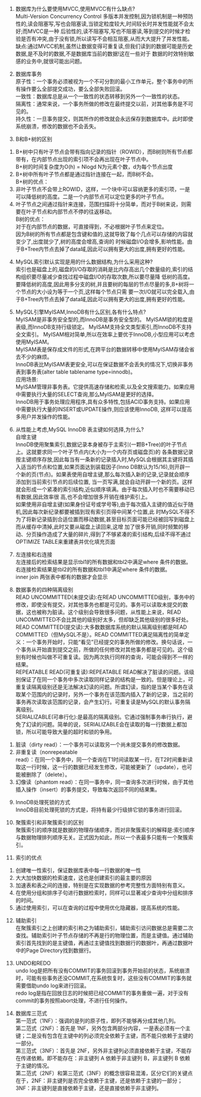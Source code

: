 1. 数据库为什么要使用MVCC,使用MVCC有什么缺点?</br>
Multi-Version Concurrency Control 多版本并发控制,因为锁机制是一种预防性的,读会阻塞写,写也会阻塞读,当锁定粒度较大,时间较长时并发性能就不会太好;而MVCC是一种 后验性的,读不阻塞写,写也不阻塞读,等到提交的时候才检验是否有冲突,由于没有锁,所以读写不会相互阻塞,从而大大提升了并发性能。 </br>
缺点:通过MVCC机制,虽然让数据变得可重复读,但我们读到的数据可能是历史数据,是不及时的数据,不是数据库当前的数据!这在一些对于 数据的时效特别敏感的业务中,就很可能出问题。</br>

2. 数据库事务</br>
原子性：一个事务必须被视为一个不可分割的最小工作单元，整个事务中的所有操作要么全部提交成功，要么全部失败回滚。</br>
一致性：数据库总是从一个一致性的状态转移到另外一个一致性的状态。</br>
隔离性：通常来说，一个事务所做的修改在最终提交以前，对其他事务是不可见的。</br>
持久性：一旦事务提交，则其所作的修改就会永远保存到数据库中。此时即使系统崩溃，修改的数据也不会丢失。</br>

3. B和B+树的区别</br>
1) B+树中只有叶子节点会带有指向记录的指针（ROWID），而B树则所有节点都带有，在内部节点出现的索引项不会再出现在叶子节点中。</br>
B+树的时间复杂度为O(h) = Nlogd  N为元素个数，d为每个节点出度</br>
2) B+树中所有叶子节点都是通过指针连接在一起，而B树不会。</br>
B+树的优点：</br>
1) 非叶子节点不会带上ROWID，这样，一个块中可以容纳更多的索引项，一是可以降低树的高度。二是一个内部节点可以定位更多的叶子节点。</br>
2) 叶子节点之间通过指针来连接，范围扫描将十分简单，而对于B树来说，则需要在叶子节点和内部节点不停的往返移动。</br>
B树的优点：</br>
对于在内部节点的数据，可直接得到，不必根据叶子节点来定位。</br>
因为B树的所有节点都是包含键和值的,这就导致了每个几点可以存储的内容就变少了,出度就少了,树的高度会增高,查询的 时候磁盘I/O会增多,影响性能。由于B+Tree内节点去掉了data域,因此可以拥有更大的出度,拥有更好的性能。 </br>

4. MySQL索引默认实现是用的什么数据结构,为什么采用这种? </br>
索引也是磁盘上的,磁盘的I/O存取的消耗是比内存高出几个数量级的,索引的结构组织要尽量减少查找过程中磁盘I/O的存取次数,所以要尽量降 低树的高度。要降低树的高度,因此用多分支的树,并且要树的每层的节点尽量的多,B+树将一个节点的大小设为等于一个页,这样每个节点只需 要一次I/O就可以完全载入,由于B+Tree内节点去掉了data域,因此可以拥有更大的出度,拥有更好的性能。</br>

5. MySQL引擎MyISAM,InnoDB有什么区别,各有什么特点?</br>
MyISAM是非事务安全型的,而InnoDB是事务安全型的。 MyISAM锁的粒度是表级,而InnoDB支持行级锁定。 MyISAM支持全文类型索引,而InnoDB不支持全文索引。 MyISAM相对简单,所以在效率上要优于InnoDB,小型应用可以考虑使用MyISAM。 </br>
MyISAM表是保存成文件的形式,在跨平台的数据转移中使用MyISAM存储会省去不少的麻烦。  </br>
InnoDB表比MyISAM表更安全,可以在保证数据不会丢失的情况下,切换非事务表到事务表(alter table tablename type=innodb)。</br> 
应用场景:</br>
MyISAM管理非事务表。它提供高速存储和检索,以及全文搜索能力。如果应用中需要执行大量的SELECT查询,那么MyISAM是更好的选择。 </br>
InnoDB用于事务处理应用程序,具有众多特性,包括ACID事务支持。如果应用中需要执行大量的INSERT或UPDATE操作,则应该使用InnoDB, 这样可以提高多用户并发操作的性能。 </br>

6. 从性能上考虑,MySQL InnoDB 表主键如何选择,为什么?</br>
自增主键 </br>
InnoDB使用聚集索引,数据记录本身被存于主索引(一颗B+Tree)的叶子节点上。这就要求同一个叶子节点内(大小为一个内存页或磁盘页)的 各条数据记录按主键顺序存放,因此每当有一条新的记录插入时,MySQL会根据其主键将其插入适当的节点和位置,如果页面达到装载因子(Inno DB默认为15/16),则开辟一个新的页(节点)。如果表使用自增主键,那么每次插入新的记录,记录就会顺序添加到当前索引节点的后续位置, 当一页写满,就会自动开辟一个新的页。这样就会形成一个紧凑的索引结构,近似顺序填满。由于每次插入时也不需要移动已有数据,因此效率很 高,也不会增加很多开销在维护索引上。 </br>
如果使用非自增主键(如果身份证号或学号等),由于每次插入主键的值近似于随机,因此每次新纪录都要被插到现有索引页得中间某个位置,此 时MySQL不得不为了将新记录插到合适位置而移动数据,甚至目标页面可能已经被回写到磁盘上而从缓存中清掉,此时又要从磁盘上读回来,这增 加了很多开销,同时频繁的移动、分页操作造成了大量的碎片,得到了不够紧凑的索引结构,后续不得不通过OPTIMIZE TABLE来重建表并优化填充页面</br>

7. 左连接和右连接</br>
左连接后的检索结果是显示tbl1的所有数据和tbl2中满足where 条件的数据。</br>
右连接检索结果是tbl2的所有数据和tbl1中满足where 条件的数据。</br>
inner join 两张表中都有的数据才会显示</br>

8. 数据事务的四种隔离级别 </br>
READ UNCOMMITTED(未提交读):在READ UNCOMMITTED级别，事务中的修改，即使没有提交，对其他事务也都是可见的。事务可以读取未提交的数据，这也被称为脏读。这个级别会导致很多问题，从性能上来说，READ UNCOMMITTED不会比其他的级别好太多，但却缺乏其他级别的很多好处。</br>
READ COMMITTED(提交读):大多数数据库系统的默认隔离级别都是READ COMMITTED（但MySQL不是）。READ COMMITTED满足隔离性的简单定义：一个事务开始时，只能“看见”已经提交的事务所做的修改。换句话说，一个事务从开始直到提交之前，所做的任何修改对其他事务都是可见的。这个级别有时候也叫做不可重复读。因为两次执行同样的查询，可能会得到不一样的结果。</br>
REPEATABLE READ(可重复读):REPEATABLE READ解决了脏读的问题。该级别保证了在同一个事务中多次读取同样记录的结构是一致的。但是理论上，可重复读隔离级别还是无法解决幻读的问题。所谓幻读，指的是当某个事务在读取某个范围内的记录时，另外一个事务在该范围内插入了新的记录，当之前的事务再次读取该范围的记录，会产生幻行。可重复读是MySQL的默认事务隔离级别。</br>
SERIALIZABLE(可串行化):是最高的隔离级别。它通过强制事务串行执行，避免了幻读的问题。简单的说，SERIALIZABLE会在读取的每一行数据上都加锁，所以可能导致大量的超时和锁的争用。</br>
1) 脏读（dirty read）：一个事务可以读取另一个尚未提交事务的修改数据。</br>
2) 非重复读（nonrepeatable </br>read）：在同一个事务中，同一个查询在T1时间读取某一行，在T2时间重新读取这一行时候，这一行的数据已经发生修改，可能被更新了（update），也可能被删除了（delete）。
3) 幻像读（phantom read）：在同一事务中，同一查询多次进行时候，由于其他插入操作（insert）的事务提交，导致每次返回不同的结果集。</br>

9. InnoDB处理死锁的方式</br>
InnoDB目前处理死锁的方式是，将持有最少行级排它锁的事务进行回滚。</br>

10. 聚簇索引和非聚簇索引的区别</br>
聚簇索引的顺序就是数据的物理存储顺序，而对非聚簇索引的解释是:索引顺序与数据物理排列顺序无关。正式因为如此，所以一个表最多只能有一个聚簇索引。</br>

11. 索引的优点</br>
1) 创建唯一性索引，保证数据库表中每一行数据的唯一性 </br>
2) 大大加快数据的检索速度，这也是创建索引的最主要的原因 </br>
3) 加速表和表之间的连接，特别是在实现数据的参考完整性方面特别有意义。 </br>
4) 在使用分组和排序子句进行数据检索时，同样可以显著减少查询中分组和排序的时间。 </br>
5) 通过使用索引，可以在查询的过程中使用优化隐藏器，提高系统的性能。</br>

12. 辅助索引</br>
在聚簇索引之上创建的索引称之为辅助索引，辅助索引访问数据总是需要二次查找。辅助索引叶子节点存储的不再是行的物理位置，而是主键值。通过辅助索引首先找到的是主键值，再通过主键值找到数据行的数据叶，再通过数据叶中的Page Directory找到数据行。</br>

13. UNDO和REDO</br>
undo log是把所有没有COMMIT的事务回滚到事务开始前的状态，系统崩溃时，可能有些事务还没COMMIT,在系统恢复时，这些没有COMMIT的事务就需要借助undo log来进行回滚。</br>
redo log是指在回放日志的时候把已经COMMIT的事务重做一遍，对于没有commit的事务按照abort处理，不进行任何操作。</br>

14. 数据库三范式</br>
第一范式（1NF）：强调的是列的原子性，即列不能够再分成其他几列。</br>
 第二范式（2NF）：首先是 1NF，另外包含两部分内容，一是表必须有一个主键；二是没有包含在主键中的列必须完全依赖于主键，而不能只依赖于主键的一部分。 </br>
第三范式（3NF）：首先是 2NF，另外非主键列必须直接依赖于主键，不能存在传递依赖。即不能存在：非主键列 A 依赖于非主键列 B，非主键列 B 依赖于主键的情况。 </br>
第二范式（2NF）和第三范式（3NF）的概念很容易混淆，区分它们的关键点在于，2NF：非主键列是否完全依赖于主键，还是依赖于主键的一部分；3NF：非主键列是直接依赖于主键，还是直接依赖于非主键列。</br>